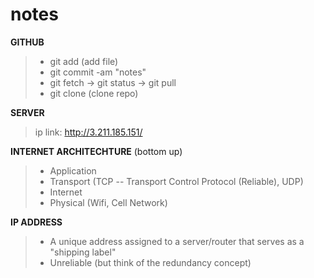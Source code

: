 # notes

**GITHUB**
 > - git add (add file)
 > - git commit -am "notes"
 > - git fetch -> git status -> git pull
 > - git clone (clone repo)

 **SERVER**
 > ip link: http://3.211.185.151/

 **INTERNET ARCHITECHTURE** (bottom up)
 > - Application
 > - Transport (TCP -- Transport Control Protocol (Reliable), UDP)
 > - Internet
 > - Physical (Wifi, Cell Network)

 **IP ADDRESS**
 > - A unique address assigned to a server/router that serves as a "shipping label"
 > - Unreliable (but think of the redundancy concept)